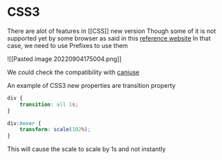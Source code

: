# CSS3
There are alot of features in [[CSS]] new version
Though some of it is not supported yet by some browser as said in this [reference website](https://www.w3schools.com/cssref/css3_browsersupport.asp)
In that case, we need to use Prefixes to use them

![[Pasted image 20220904175004.png]]

We could check the compatibility with [caniuse](https://caniuse.com/)

An example of CSS3 new properties are transition property
```css
div {
	transition: all 1s;
}

div:hover {
	transform: scale(102%);
}
```

This will cause the scale to scale by 1s and not instantly
